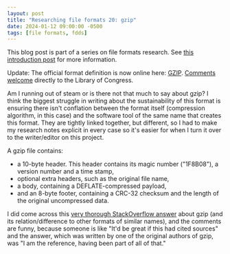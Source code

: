 ```yaml
---
layout: post
title: "Researching file formats 20: gzip"
date: 2024-01-12 09:00:00 -0500
tags: [file formats, fdds]
---
```


This blog post is part of a series on file formats research. See [this introduction post](https://bits.ashleyblewer.com/blog/2023/08/04/researching-file-formats-library-of-congress-sustainability-of-digital-formats/) for more information.

Update: The official format definition is now online here: [GZIP](https://www.loc.gov/preservation/digital/formats/fdd/fdd000599.shtml). [Comments welcome](https://www.loc.gov/preservation/digital/formats/contact_format.shtml) directly to the Library of Congress.

Am I running out of steam or is there not that much to say about gzip? I think the biggest struggle in writing about the sustainability of this format is ensuring there isn't conflation between the format itself (compression algorithm, in this case) and the software tool of the same name that creates this format. They are tightly linked together, but different, so I had to make my research notes explicit in every case so it's easier for when I turn it over to the writer/editor on this project.

A gzip file contains:
- a 10-byte header. This header contains its magic number ("1F8B08"), a version number and a time stamp,
- optional extra headers, such as the original file name,
- a body, containing a DEFLATE-compressed payload,
- and an 8-byte footer, containing a CRC-32 checksum and the length of the original uncompressed data.


I did come across this [very thorough StackOverflow answer](https://stackoverflow.com/questions/20762094/how-are-zlib-gzip-and-zip-related-what-do-they-have-in-common-and-how-are-they/20765054#20765054) about gzip (and its relation/difference to other formats of similar names), and the comments are funny, because someone is like "It'd be great if this had cited sources" and the answer, which was written by one of the original authors of gzip, was "I am the reference, having been part of all of that."

